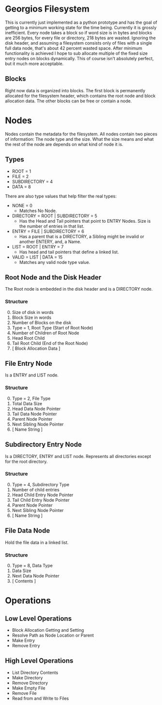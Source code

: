 # Georgios Filesystem
This is currently just implemented as a python prototype and has the goal
of getting to a minimum working state for the time being. Currently it
is grossly inefficient. Every node takes a block so if word size is in bytes
and blocks are 256 bytes, for every file or directory, 218 bytes are wasted.
Ignoring the disk header, and assuming a filesystem consists only of files
with a single full data node, that's about 42 percent wasted space.
After minimum functionality is achieved I hope to sub allocate multiple
of the fixed size entry nodes on blocks dynamically. This of course isn't
absolutely perfect, but it much more acceptable.

## Blocks
Right now data is organized into blocks. The first block is permanently
allocated for the filesystem header, which contains the root node and
block allocation data. The other blocks can be free or contain a node.

# Nodes
Nodes contain the metadata for the filesystem. All nodes contain two
pieces of information: The node type and the size. What the size means
and what the rest of the node are depends on what kind of node it is.

## Types
- ROOT = 1
- FILE = 2
- SUBDIRECTORY = 4
- DATA = 8

There are also type values that help filter the real types:
- NONE = 0
    - Matches No Node.
- DIRECTORY = ROOT | SUBDIRECTORY = 5
    - Has the Head and Tail pointers that point to ENTRY Nodes. Size is the
    number of entries in that list.
- ENTRY = FILE | SUBDIRECTORY = 6
    - Has a parent that is a DIRECTORY, a Sibling might be invalid or another
    ENTERY, and, a Name.
- LIST = ROOT | ENTRY = 7
    - Has head and tail pointers that define a linked list.
- VALID = LIST | DATA = 15
    - Matches any valid node type value.

## Root Node and the Disk Header
The Root node is embedded in the disk header and is a DIRECTORY node.

### Structure
0. Size of disk in words
1. Block Size in words
2. Number of Blocks on the disk
3. Type = 1, Root Type (Start of Root Node)
4. Number of Children of Root Node
5. Head Root Child
6. Tail Root Child (End of the Root Node)
7. [ Block Allocation Data ]

## File Entry Node
Is a ENTRY and LIST node.

### Structure
0. Type = 2, File Type
1. Total Data Size
2. Head Data Node Pointer
3. Tail Data Node Pointer
4. Parent Node Pointer
5. Next Sibling Node Pointer
6. [ Name String ]

## Subdirectory Entry Node
Is a DIRECTORY, ENTRY and LIST node.
Represents all directories except for the root directory.
### Structure
0. Type = 4, Subdirectory Type
1. Number of child entries
2. Head Child Entry Node Pointer
3. Tail Child Entry Node Pointer
4. Parent Node Pointer
5. Next Sibling Node Pointer
6. [ Name String ]

## File Data Node
Hold the file data in a linked list.
### Structure
0. Type = 8, Data Type
1. Data Size
2. Next Data Node Pointer
3. [ Contents ]

# Operations

## Low Level Operations
- Block Allocation Getting and Setting
- Resolve Path as Node Location or Parent
- Make Entry
- Remove Entry

## High Level Operations
- List Directory Contents
- Make Directory
- Remove Directory
- Make Empty File
- Remove File
- Read from and Write to Files

